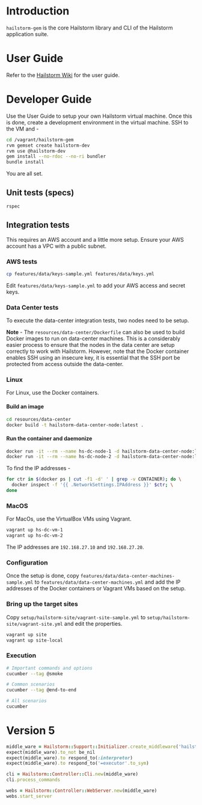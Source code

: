 # Introduction
``hailstorm-gem`` is the core Hailstorm library and CLI of the Hailstorm application suite.

# User Guide
Refer to the [Hailstorm Wiki](https://github.com/3pillarlabs/hailstorm-sdk/wiki) for the user guide.

# Developer Guide
Use the User Guide to setup your own Hailstorm virtual machine. Once this is done, create a development environment
in the virtual machine. SSH to the VM and -
```bash
cd /vagrant/hailstorm-gem
rvm gemset create hailstorm-dev
rvm use @hailstorm-dev
gem install --no-rdoc --no-ri bundler
bundle install
```

You are all set.

## Unit tests (specs)
```bash
rspec
```

## Integration tests
This requires an AWS account and a little more setup. Ensure your AWS account has a VPC with a public subnet.

### AWS tests

```bash
cp features/data/keys-sample.yml features/data/keys.yml
```

Edit ``features/data/keys-sample.yml`` to add your AWS access and secret keys.

### Data Center tests
To execute the data-center integration tests, two nodes need to be setup.

**Note** - The ``resources/data-center/Dockerfile`` can also be used to build Docker images to run on data-center machines.
This is a considerably easier process to ensure that the nodes in the data center are setup correctly to work with
Hailstorm. However, note that the Docker container enables SSH using an insecure key, it is essential that the SSH port
be protected from access outside the data-center.

### Linux
For Linux, use the Docker containers.

#### Build an image
```bash
cd resources/data-center
docker build -t hailstorm-data-center-node:latest .
```

#### Run the container and daemonize
```bash
docker run -it --rm --name hs-dc-node-1 -d hailstorm-data-center-node:latest
docker run -it --rm --name hs-dc-node-2 -d hailstorm-data-center-node:latest
```

To find the IP addresses -
```bash
for ctr in $(docker ps | cut -f1 -d' ' | grep -v CONTAINER); do \
  docker inspect -f '{{ .NetworkSettings.IPAddress }}' $ctr; \
done
```

### MacOS

For MacOs, use the VirtualBox VMs using Vagrant.
```bash
vagrant up hs-dc-vm-1
vagrant up hs-dc-vm-2
```
The IP addresses are ``192.168.27.10`` and ``192.168.27.20``.


### Configuration
Once the setup is done, copy ``features/data/data-center-machines-sample.yml`` to
``features/data/data-center-machines.yml`` and add the IP addresses of the Docker containers or Vagrant VMs based on the
setup.

### Bring up the target sites

Copy ``setup/hailstorm-site/vagrant-site-sample.yml`` to ``setup/hailstorm-site/vagrant-site.yml`` and edit the
properties.

```bash
vagrant up site
vagrant up site-local
```

### Execution
```bash
# Important commands and options
cucumber --tag @smoke

# Common scenarios
cucumber --tag @end-to-end

# All scenarios
cucumber
```

# Version 5
```ruby
middle_ware = Hailstorm::Support::Initializer.create_middleware('hailstorm_spec', '/home/sayantamd/projects/foo/config/boot.rb')
expect(middle_ware).to_not be_nil
expect(middle_ware).to respond_to(:interpretor)
expect(middle_ware).to respond_to('=executor'.to_sym)

cli = Hailstorm::Controller::Cli.new(middle_ware)
cli.process_commands

webs = Hailstorm::Controller::WebServer.new(middle_ware)
webs.start_server
```
